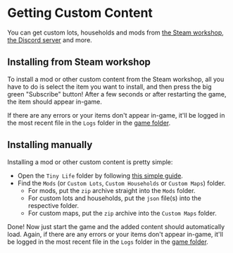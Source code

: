 # Getting Custom Content
You can get custom lots, households and mods from [the Steam workshop](https://steamcommunity.com/app/1651490/workshop/), [the Discord server](https://link.tinylifegame.com/discordweb) and more.

## Installing from Steam workshop
To install a mod or other custom content from the Steam workshop, all you have to do is select the item you want to install, and then press the big green "Subscribe" button! After a few seconds or after restarting the game, the item should appear in-game.

If there are any errors or your items don't appear in-game, it'll be logged in the most recent file in the `Logs` folder in the [game folder](game_dir.md).

## Installing manually
Installing a mod or other custom content is pretty simple:
- Open the `Tiny Life` folder by following [this simple guide](game_dir.md#from-within-the-game).
- Find the `Mods` (or `Custom Lots`, `Custom Households` or `Custom Maps`) folder.
  - For mods, put the `zip` archive straight into the `Mods` folder.
  - For custom lots and households, put the `json` file(s) into the respective folder.
  - For custom maps, put the `zip` archive into the `Custom Maps` folder.

Done! Now just start the game and the added content should automatically load. Again, if there are any errors or your items don't appear in-game, it'll be logged in the most recent file in the `Logs` folder in the [game folder](game_dir.md).

